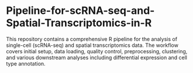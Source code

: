 # Pipeline-for-scRNA-seq-and-Spatial-Transcriptomics-in-R
This repository contains a comprehensive R pipeline for the analysis of single-cell (scRNA-seq) and spatial transcriptomics data. The workflow covers initial setup, data loading, quality control, preprocessing, clustering, and various downstream analyses including differential expression and cell type annotation.
